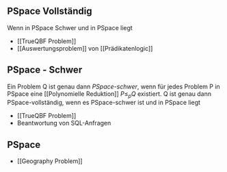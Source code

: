 ## PSpace Vollständig 
Wenn in PSpace Schwer und in PSpace liegt 
- [[TrueQBF Problem]]
- [[Auswertungsproblem]] von [[Prädikatenlogic]]

## PSpace - Schwer
Ein Problem Q ist genau dann *PSpace-schwer*, wenn für jedes Problem P in PSpace
eine [[Polynomielle Reduktion]] $P ≤_{p} Q$ existiert. Q ist genau dann PSpace-vollständig,
wenn es PSpace-schwer ist und in PSpace liegt
- [[TrueQBF Problem]]
- Beantwortung von SQL-Anfragen

## PSpace
- [[Geography Problem]] 